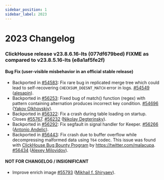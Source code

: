 ```yaml
---
sidebar_position: 1
sidebar_label: 2023
---
```


# 2023 Changelog

### ClickHouse release v23.8.6.16-lts (077df679bed) FIXME as compared to v23.8.5.16-lts (e8a1af5fe2f)

#### Bug Fix (user-visible misbehavior in an official stable release)

* Backported in [#54583](https://github.com/ClickHouse/ClickHouse/issues/54583): Fix rare bug in replicated merge tree which could lead to self-recovering `CHECKSUM_DOESNT_MATCH` error in logs. [#54549](https://github.com/ClickHouse/ClickHouse/pull/54549) ([alesapin](https://github.com/alesapin)).
* Backported in [#56253](https://github.com/ClickHouse/ClickHouse/issues/56253): Fixed bug of match() function (regex) with pattern containing alternation produces incorrect key condition. [#54696](https://github.com/ClickHouse/ClickHouse/pull/54696) ([Yakov Olkhovskiy](https://github.com/yakov-olkhovskiy)).
* Backported in [#56322](https://github.com/ClickHouse/ClickHouse/issues/56322): Fix a crash during table loading on startup. Closes [#55767](https://github.com/ClickHouse/ClickHouse/issues/55767). [#56232](https://github.com/ClickHouse/ClickHouse/pull/56232) ([Nikolay Degterinsky](https://github.com/evillique)).
* Backported in [#56292](https://github.com/ClickHouse/ClickHouse/issues/56292): Fix segfault in signal handler for Keeper. [#56266](https://github.com/ClickHouse/ClickHouse/pull/56266) ([Antonio Andelic](https://github.com/antonio2368)).
* Backported in [#56443](https://github.com/ClickHouse/ClickHouse/issues/56443): Fix crash due to buffer overflow while decompressing malformed data using `T64` codec. This issue was found with [ClickHouse Bug Bounty Program](https://github.com/ClickHouse/ClickHouse/issues/38986) by https://twitter.com/malacupa. [#56434](https://github.com/ClickHouse/ClickHouse/pull/56434) ([Alexey Milovidov](https://github.com/alexey-milovidov)).

#### NOT FOR CHANGELOG / INSIGNIFICANT

* Improve enrich image [#55793](https://github.com/ClickHouse/ClickHouse/pull/55793) ([Mikhail f. Shiryaev](https://github.com/Felixoid)).

